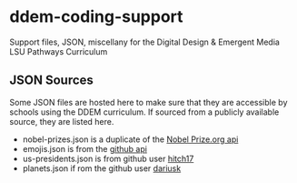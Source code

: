 # ddem-coding-support
Support files, JSON, miscellany for the Digital Design &amp; Emergent Media LSU Pathways Curriculum



## JSON Sources

Some JSON files are hosted here to make sure that they are accessible by schools using the DDEM curriculum. If sourced from a publicly available source, they are listed here.

- nobel-prizes.json is a duplicate of the [Nobel Prize.org api](http://api.nobelprize.org/v1/prize.json)
- emojis.json is from the [github api](https://api.github.com/emojis)
- us-presidents.json is from github user [hitch17](https://github.com/hitch17/sample-data/blob/master/presidents.json)
- planets.json if rom the github user [dariusk](https://github.com/dariusk/corpora/blob/master/data/science/planets.json)



